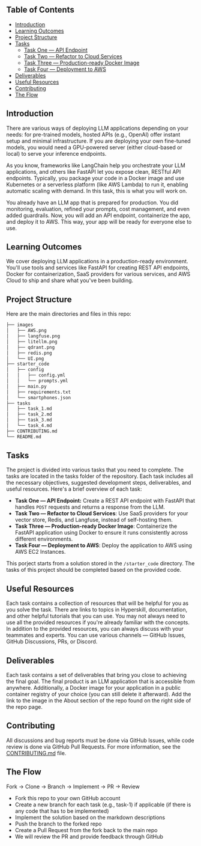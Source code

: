 ## Table of Contents

- [Introduction](#introduction)
- [Learning Outcomes](#learning-outcomes)
- [Project Structure](#project-structure)
- [Tasks](#tasks)
  - [Task One — API Endpoint](tasks/task_1.md)
  - [Task Two — Refactor to Cloud Services](tasks/task_2.md)
  - [Task Three — Production-ready Docker Image](tasks/task_3.md)
  - [Task Four — Deployment to AWS](tasks/task_4.md)
- [Deliverables](#deliverables)
- [Useful Resources](#useful-resources)
- [Contributing](#contributing)
- [The Flow](#the-flow)

## **Introduction**

There are various ways of deploying LLM applications depending on your needs: for pre-trained models, hosted APIs (e.g., OpenAI) offer instant setup and minimal infrastructure. If you are deploying your own fine-tuned models, you would need a GPU-powered server (either cloud-based or local) to serve your inference endpoints.

As you know, frameworks like LangChain help you orchestrate your LLM applications, and others like FastAPI let you expose clean, RESTful API endpoints. Typically, you package your code in a Docker image and use Kubernetes or a serverless platform (like AWS Lambda) to run it, enabling automatic scaling with demand. In this task, this is what you will work on.

You already have an LLM app that is prepared for production. You did monitoring, evaluation, refined your prompts, cost management, and even added guardrails. Now, you will add an API endpoint, containerize the app, and deploy it to AWS. This way, your app will be ready for everyone else to use.

## **Learning Outcomes**

We cover deploying LLM applications in a production-ready environment. You'll use tools and services like FastAPI for creating REST API endpoints, Docker for containerization, SaaS providers for various services, and AWS Cloud to ship and share what you've been building.

## **Project Structure**

Here are the main directories and files in this repo:

```markdown
├── images
│   ├── AWS.png
│   ├── langfuse.png
│   ├── litellm.png
│   ├── qdrant.png
│   ├── redis.png
│   └── UI.png
├── starter_code
│   ├── config
│   │   ├── config.yml
│   │   └── prompts.yml
│   ├── main.py
│   ├── requirements.txt
│   └── smartphones.json
├── tasks
│   ├── task_1.md
│   ├── task_2.md
│   ├── task_3.md
│   └── task_4.md
├── CONTRIBUTING.md
└── README.md
```

## **Tasks**

The project is divided into various tasks that you need to complete. The tasks are located in the tasks folder of the repository. Each task includes all the necessary objectives, suggested development steps, deliverables, and useful resources. Here's a brief overview of each task:

- **Task One — API Endpoint:** Create a REST API endpoint with FastAPI that handles `POST` requests and returns a response from the LLM.
- **Task Two — Refactor to Cloud Services**: Use SaaS providers for your vector store, Redis, and Langfuse, instead of self-hosting them.
- **Task Three  — Production-ready Docker Image**: Containerize the FastAPI application using Docker to ensure it runs consistently across different environments.
- **Task Four — Deployment to AWS**: Deploy the application to AWS using AWS EC2 Instances.

This porject starts from a solution stored in the `/starter_code` directory. The tasks of this project should be completed based on the provided code.
## **Useful Resources**

Each task contains a collection of resources that will be helpful for you as you solve the task. There are links to topics in Hyperskill, documentation, and other helpful tutorials that you can use. You may not always need to use all the provided resources if you're already familiar with the concepts. In addition to the provided resources, you can always discuss with your teammates and experts. You can use various channels — GitHub Issues, GitHub Discussions, PRs, or Discord.

## **Deliverables**

Each task contains a set of deliverables that bring you close to achieving the final goal. The final product is an LLM application that is accessible from anywhere. Additionally, a Docker image for your application in a public container registry of your choice (you can still delete it afterward). Add the link to the image in the About section of the repo found on the right side of the repo page. 

## **Contributing**

All discussions and bug reports must be done via GitHub Issues, while code review is done via GitHub Pull Requests. For more information, see the [CONTRIBUTING.md](CONTRIBUTING.md) file.

## **The Flow**
Fork → Clone → Branch → Implement → PR → Review

* Fork this repo to your own GitHub account
* Create a new branch for each task (e.g., task-1) if applicable (if there is any code that has to be implemented)
* Implement the solution based on the markdown descriptions
* Push the branch to the forked repo
* Create a Pull Request from the fork back to the main repo
* We will review the PR and provide feedback through GitHub
